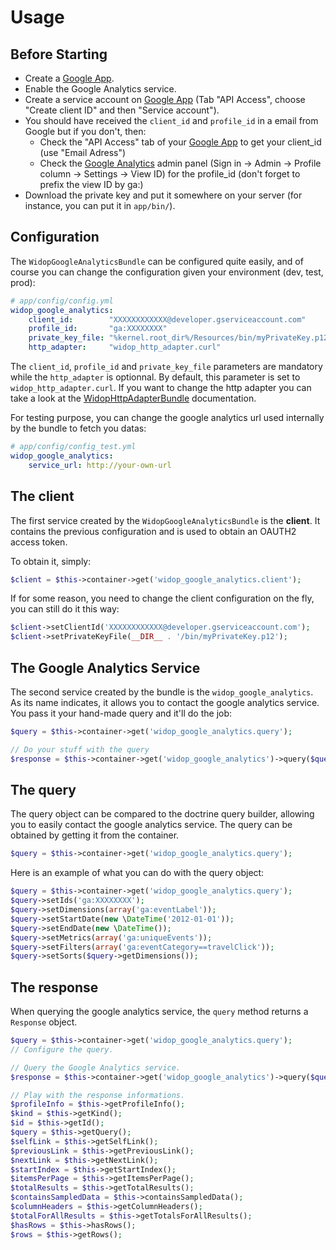 # Usage

## Before Starting

 * Create a [Google App](http://code.google.com/apis/console).
 * Enable the Google Analytics service.
 * Create a service account on [Google App](http://code.google.com/apis/console) (Tab "API Access", choose
   "Create client ID" and then "Service account").
 * You should have received the `client_id` and `profile_id` in a email from Google but if you don't, then:
   * Check the "API Access" tab of your [Google App](http://code.google.com/apis/console) to get your client_id (use
     "Email Adress")
   * Check the [Google Analytics](http://www.google.com/analytics) admin panel (Sign in -> Admin -> Profile column ->
     Settings -> View ID) for the profile_id (don't forget to prefix the view ID by ga:)
 * Download the private key and put it somewhere on your server (for instance, you can put it in `app/bin/`).

## Configuration

The `WidopGoogleAnalyticsBundle` can be configured quite easily, and of course you can change the configuration given
your environment (dev, test, prod):

``` yaml
# app/config/config.yml
widop_google_analytics:
    client_id:        "XXXXXXXXXXXX@developer.gserviceaccount.com"
    profile_id:       "ga:XXXXXXXX"
    private_key_file: "%kernel.root_dir%/Resources/bin/myPrivateKey.p12"
    http_adapter:     "widop_http_adapter.curl"
```

The `client_id`, `profile_id` and `private_key_file` parameters are mandatory while the `http_adapter` is optionnal.
By default, this parameter is set to `widop_http_adapter.curl`. If you want to change the http adapter you can take a
look at the [WidopHttpAdapterBundle](https://github.com/widop/WidopHttpAdapterBundle) documentation.

For testing purpose, you can change the google analytics url used internally by the bundle to fetch you datas:

``` yaml
# app/config/config_test.yml
widop_google_analytics:
    service_url: http://your-own-url
```

## The client

The first service created by the `WidopGoogleAnalyticsBundle` is the **client**. It contains the previous configuration
and is used to obtain an OAUTH2 access token.

To obtain it, simply:

``` php
$client = $this->container->get('widop_google_analytics.client');
```

If for some reason, you need to change the client configuration on the fly, you can still do it this way:

``` php
$client->setClientId('XXXXXXXXXXXX@developer.gserviceaccount.com');
$client->setPrivateKeyFile(__DIR__ . '/bin/myPrivateKey.p12');
```

## The Google Analytics Service

The second service created by the bundle is the `widop_google_analytics`. As its name indicates, it allows you to
contact the google analytics service. You pass it your hand-made query and it'll do the job:

``` php
$query = $this->container->get('widop_google_analytics.query');

// Do your stuff with the query
$response = $this->container->get('widop_google_analytics')->query($query);
```

## The query

The query object can be compared to the doctrine query builder, allowing you to easily contact the google analytics
service. The query can be obtained by getting it from the container.

``` php
$query = $this->container->get('widop_google_analytics.query');
```

Here is an example of what you can do with the query object:

``` php
$query = $this->container->get('widop_google_analytics.query');
$query->setIds('ga:XXXXXXXX');
$query->setDimensions(array('ga:eventLabel'));
$query->setStartDate(new \DateTime('2012-01-01'));
$query->setEndDate(new \DateTime());
$query->setMetrics(array('ga:uniqueEvents'));
$query->setFilters(array('ga:eventCategory==travelClick'));
$query->setSorts($query->getDimensions());
```

## The response

When querying the google analytics service, the `query` method returns a `Response` object.

``` php
$query = $this->container->get('widop_google_analytics.query');
// Configure the query.

// Query the Google Analytics service.
$response = $this->container->get('widop_google_analytics')->query($query);

// Play with the response informations.
$profileInfo = $this->getProfileInfo();
$kind = $this->getKind();
$id = $this->getId();
$query = $this->getQuery();
$selfLink = $this->getSelfLink();
$previousLink = $this->getPreviousLink();
$nextLink = $this->getNextLink();
$startIndex = $this->getStartIndex();
$itemsPerPage = $this->getItemsPerPage();
$totalResults = $this->getTotalResults();
$containsSampledData = $this->containsSampledData();
$columnHeaders = $this->getColumnHeaders();
$totalForAllResults = $this->getTotalsForAllResults();
$hasRows = $this->hasRows();
$rows = $this->getRows();
```
